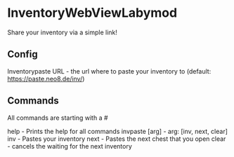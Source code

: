 # InventoryWebViewLabymod
Share your inventory via a simple link!

## Config
Inventorypaste URL - the url where to paste your inventory to (default: https://paste.neo8.de/inv/)

## Commands
All commands are starting with a #

help - Prints the help for all commands
invpaste [arg] - arg: [inv, next, clear]
         inv - Pastes your inventory
         next - Pastes the next chest that you open
         clear - cancels the waiting for the next inventory
